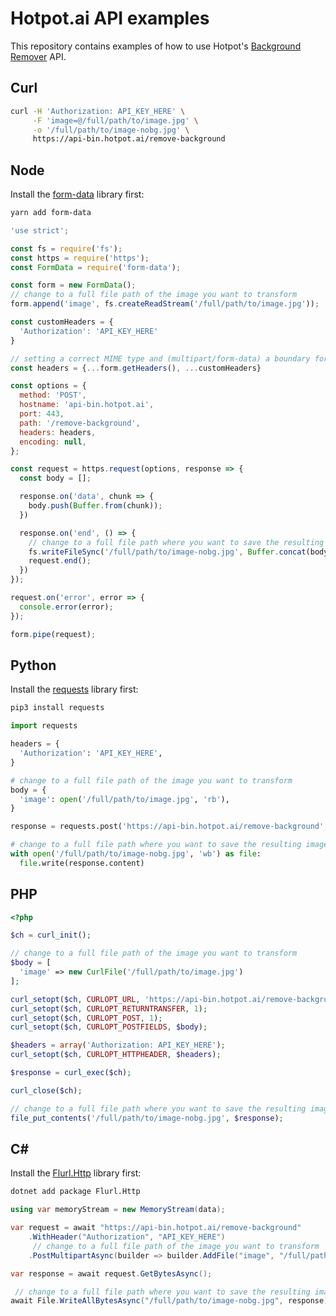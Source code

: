 # Hotpot.ai API examples

This repository contains examples of how to use Hotpot's [Background Remover](https://hotpot.ai/remove-background) API.

## Curl

```bash
curl -H 'Authorization: API_KEY_HERE' \
     -F 'image=@/full/path/to/image.jpg' \
     -o '/full/path/to/image-nobg.jpg' \
     https://api-bin.hotpot.ai/remove-background
```

## Node

Install the [form-data](https://www.npmjs.com/package/form-data) library first:

```bash
yarn add form-data
```


```javascript
'use strict';

const fs = require('fs');
const https = require('https');
const FormData = require('form-data');

const form = new FormData();
// change to a full file path of the image you want to transform
form.append('image', fs.createReadStream('/full/path/to/image.jpg'));

const customHeaders = {
  'Authorization': 'API_KEY_HERE'
}

// setting a correct MIME type and (multipart/form-data) a boundary for the payload
const headers = {...form.getHeaders(), ...customHeaders}

const options = {
  method: 'POST',
  hostname: 'api-bin.hotpot.ai',
  port: 443,
  path: '/remove-background',
  headers: headers,
  encoding: null,
};

const request = https.request(options, response => {
  const body = [];

  response.on('data', chunk => {
    body.push(Buffer.from(chunk));
  })

  response.on('end', () => {
    // change to a full file path where you want to save the resulting image
    fs.writeFileSync('/full/path/to/image-nobg.jpg', Buffer.concat(body), 'binary');
    request.end();
  })
});

request.on('error', error => {
  console.error(error);
});

form.pipe(request);
```

## Python

Install the [requests](https://requests.readthedocs.io/en/master/) library first:

```bash
pip3 install requests
```

```python
import requests

headers = {
  'Authorization': 'API_KEY_HERE',
}

# change to a full file path of the image you want to transform
body = {
  'image': open('/full/path/to/image.jpg', 'rb'),
}

response = requests.post('https://api-bin.hotpot.ai/remove-background', headers=headers, files=body)

# change to a full file path where you want to save the resulting image
with open('/full/path/to/image-nobg.jpg', 'wb') as file:
  file.write(response.content)

```

## PHP

```php
<?php

$ch = curl_init();

// change to a full file path of the image you want to transform
$body = [
  'image' => new CurlFile('/full/path/to/image.jpg')
];

curl_setopt($ch, CURLOPT_URL, 'https://api-bin.hotpot.ai/remove-background');
curl_setopt($ch, CURLOPT_RETURNTRANSFER, 1);
curl_setopt($ch, CURLOPT_POST, 1);
curl_setopt($ch, CURLOPT_POSTFIELDS, $body);

$headers = array('Authorization: API_KEY_HERE');
curl_setopt($ch, CURLOPT_HTTPHEADER, $headers);

$response = curl_exec($ch);

curl_close($ch);

// change to a full file path where you want to save the resulting image
file_put_contents('/full/path/to/image-nobg.jpg', $response);

```

## C#

Install the [Flurl.Http](https://flurl.dev/) library first:

```bash
dotnet add package Flurl.Http
```

```csharp
using var memoryStream = new MemoryStream(data);

var request = await "https://api-bin.hotpot.ai/remove-background"
    .WithHeader("Authorization", "API_KEY_HERE")
     // change to a full file path of the image you want to transform
    .PostMultipartAsync(builder => builder.AddFile("image", "/full/path/to/image.jpg"));

var response = await request.GetBytesAsync();

 // change to a full file path where you want to save the resulting image
await File.WriteAllBytesAsync("/full/path/to/image-nobg.jpg", response);
```

